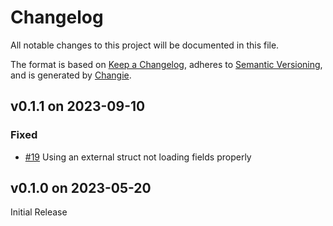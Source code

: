 # Changelog
All notable changes to this project will be documented in this file.

The format is based on [Keep a Changelog](https://keepachangelog.com/en/1.0.0/),
adheres to [Semantic Versioning](https://semver.org/spec/v2.0.0.html),
and is generated by [Changie](https://github.com/miniscruff/changie).


## v0.1.1 on 2023-09-10
### Fixed
* [#19](https://github.com/miniscruff/envexample/issues/19) Using an external struct not loading fields properly

## v0.1.0 on 2023-05-20
Initial Release

